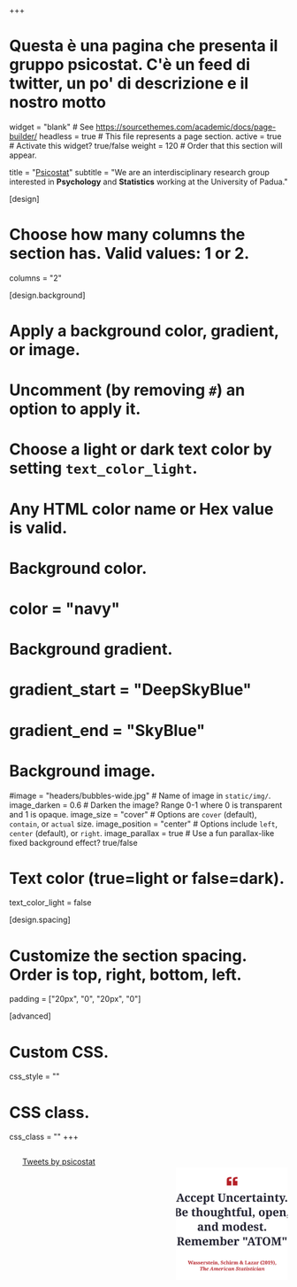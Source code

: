 +++
# Questa è una pagina che presenta il gruppo psicostat. C'è un feed di twitter, un po' di descrizione e il nostro motto

widget = "blank"  # See https://sourcethemes.com/academic/docs/page-builder/
headless = true  # This file represents a page section.
active = true  # Activate this widget? true/false
weight = 120  # Order that this section will appear.

title = "[Psicostat](http://ip146179.psy.unipd.it/psicostat/web/index.html?fbclid=IwAR1F8-gDhqlNPFTFJZLgSeMwSQoQRzEwijU5mAPdSGjEH-bNvFjgv6O82Rg)"
subtitle = "We are an interdisciplinary research group interested in **Psychology** and **Statistics** working at the University of Padua."

[design]
  # Choose how many columns the section has. Valid values: 1 or 2.
  columns = "2"

[design.background]
  # Apply a background color, gradient, or image.
  #   Uncomment (by removing `#`) an option to apply it.
  #   Choose a light or dark text color by setting `text_color_light`.
  #   Any HTML color name or Hex value is valid.

  # Background color.
  # color = "navy"
  
  # Background gradient.
  # gradient_start = "DeepSkyBlue"
  # gradient_end = "SkyBlue"
  
  # Background image.
  #image = "headers/bubbles-wide.jpg"  # Name of image in `static/img/`.
  image_darken = 0.6  # Darken the image? Range 0-1 where 0 is transparent and 1 is opaque.
  image_size = "cover"  #  Options are `cover` (default), `contain`, or `actual` size.
  image_position = "center"  # Options include `left`, `center` (default), or `right`.
  image_parallax = true  # Use a fun parallax-like fixed background effect? true/false

  # Text color (true=light or false=dark).
  text_color_light = false

[design.spacing]
  # Customize the section spacing. Order is top, right, bottom, left.
  padding = ["20px", "0", "20px", "0"]

[advanced]
 # Custom CSS. 
 css_style = ""
 
 # CSS class.
 css_class = ""
+++

<div style="float: left; width: 50%;">
<ul>
<a class="twitter-timeline"
    href="https://twitter.com/psicostat?ref_src=twsrc%5Etfw"
    data-width="400"
    data-height="400">
    Tweets by psicostat</a> 
<script async src="https://platform.twitter.com/widgets.js" charset="utf-8"></script>
</ul>

</div>
<div style="float: right; width: 40%;">
    <br>
    <br>
    <img src="img/atom.svg" width="250" align="middle">
</div>